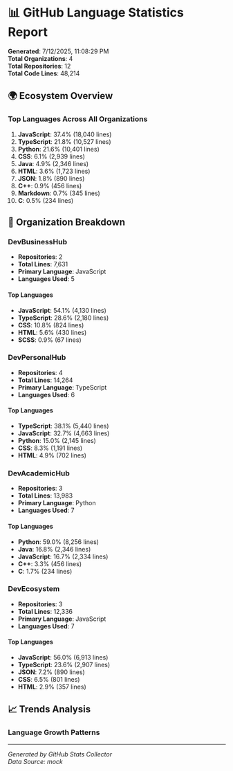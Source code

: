 # 📊 GitHub Language Statistics Report

**Generated**: 7/12/2025, 11:08:29 PM  
**Total Organizations**: 4  
**Total Repositories**: 12  
**Total Code Lines**: 48,214

## 🌍 Ecosystem Overview

### Top Languages Across All Organizations
1. **JavaScript**: 37.4% (18,040 lines)
2. **TypeScript**: 21.8% (10,527 lines)
3. **Python**: 21.6% (10,401 lines)
4. **CSS**: 6.1% (2,939 lines)
5. **Java**: 4.9% (2,346 lines)
6. **HTML**: 3.6% (1,723 lines)
7. **JSON**: 1.8% (890 lines)
8. **C++**: 0.9% (456 lines)
9. **Markdown**: 0.7% (345 lines)
10. **C**: 0.5% (234 lines)

## 🏢 Organization Breakdown


### DevBusinessHub
- **Repositories**: 2
- **Total Lines**: 7,631
- **Primary Language**: JavaScript
- **Languages Used**: 5

#### Top Languages
- **JavaScript**: 54.1% (4,130 lines)
- **TypeScript**: 28.6% (2,180 lines)
- **CSS**: 10.8% (824 lines)
- **HTML**: 5.6% (430 lines)
- **SCSS**: 0.9% (67 lines)


### DevPersonalHub
- **Repositories**: 4
- **Total Lines**: 14,264
- **Primary Language**: TypeScript
- **Languages Used**: 6

#### Top Languages
- **TypeScript**: 38.1% (5,440 lines)
- **JavaScript**: 32.7% (4,663 lines)
- **Python**: 15.0% (2,145 lines)
- **CSS**: 8.3% (1,191 lines)
- **HTML**: 4.9% (702 lines)


### DevAcademicHub
- **Repositories**: 3
- **Total Lines**: 13,983
- **Primary Language**: Python
- **Languages Used**: 7

#### Top Languages
- **Python**: 59.0% (8,256 lines)
- **Java**: 16.8% (2,346 lines)
- **JavaScript**: 16.7% (2,334 lines)
- **C++**: 3.3% (456 lines)
- **C**: 1.7% (234 lines)


### DevEcosystem
- **Repositories**: 3
- **Total Lines**: 12,336
- **Primary Language**: JavaScript
- **Languages Used**: 7

#### Top Languages
- **JavaScript**: 56.0% (6,913 lines)
- **TypeScript**: 23.6% (2,907 lines)
- **JSON**: 7.2% (890 lines)
- **CSS**: 6.5% (801 lines)
- **HTML**: 2.9% (357 lines)


## 📈 Trends Analysis


### Language Growth Patterns



---

*Generated by GitHub Stats Collector*  
*Data Source: mock*
